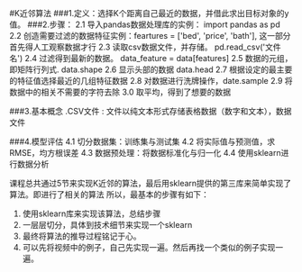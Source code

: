 #K近邻算法
###1.定义：选择K个距离自己最近的数据，并借此求出目标对象的y值。
###2.步骤：
	2.1 导入pandas数据处理库的实例： import pandas as pd
	2.2 创造需要过滤的数据特征实例：feartures = ['bed', 'price', 'bath'], 这一部分首先得人工观察数据才行
	2.3 读取csv数据文件，并存储。 pd.read_csv('文件名')
	2.4 过滤得到最新的数据。 data_feature = data[features]
	2.5 数据的元组，即矩阵行列式. data.shape
	2.6 显示头部的数据 data.head
	2.7 根据设定的最主要的特征值选择最近的几组特征数据
	2.8 对数据进行洗牌操作，date.sample
	2.9 将数据中的相关不需要的字符去除
	3.0 取平均，得到了想要的数据

###3.基本概念
	.CSV文件 : 文件以纯文本形式存储表格数据（数字和文本），数据文件

###4.模型评估
	4.1 切分数据集：训练集与测试集
	4.2 将实际值与预测值，求RMSE，均方根误差
	4.3 数据预处理：将数据标准化与归一化 
	4.4 使用sklearn进行数据分析


课程总共通过5节来实现K近邻的算法，最后用sklearn提供的第三库来简单实现了算法。即进行了相关的算法
所以，最基本的步骤有如下：
1. 使用sklearn库来实现该算法，总结步骤
2. 一层层切分，具体到技术细节来实现一个sklearn
3. 最终将算法的推导过程铭记于心。
4. 可以先将视频中的例子，自己先实现一遍。然后再找一个类似的例子实现一遍。